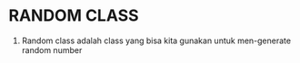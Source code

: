 # RANDOM CLASS

1. Random class adalah class yang bisa kita gunakan untuk men-generate random number
